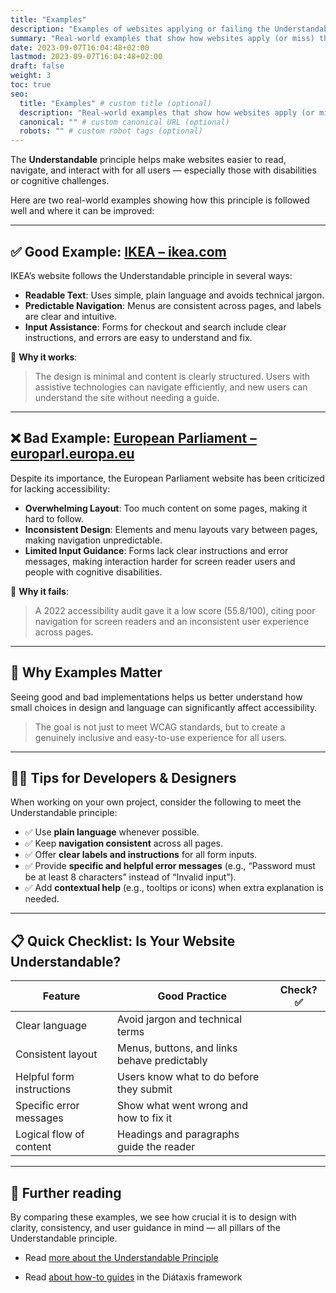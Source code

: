 ```yaml
---
title: "Examples"
description: "Examples of websites applying or failing the Understandable accessibility principle."
summary: "Real-world examples that show how websites apply (or miss) the Understandable principle."
date: 2023-09-07T16:04:48+02:00
lastmod: 2023-09-07T16:04:48+02:00
draft: false
weight: 3
toc: true
seo:
  title: "Examples" # custom title (optional)
  description: "Real-world examples that show how websites apply (or miss) the Understandable principle." # custom description (recommended)
  canonical: "" # custom canonical URL (optional)
  robots: "" # custom robot tags (optional)
---
```


The **Understandable** principle helps make websites easier to read, navigate, and interact with for all users — especially those with disabilities or cognitive challenges.

Here are two real-world examples showing how this principle is followed well and where it can be improved:

---

## ✅ Good Example: [IKEA – ikea.com](https://www.ikea.com/)

IKEA’s website follows the Understandable principle in several ways:

- **Readable Text**: Uses simple, plain language and avoids technical jargon.
- **Predictable Navigation**: Menus are consistent across pages, and labels are clear and intuitive.
- **Input Assistance**: Forms for checkout and search include clear instructions, and errors are easy to understand and fix.

📌 **Why it works**:
> The design is minimal and content is clearly structured. Users with assistive technologies can navigate efficiently, and new users can understand the site without needing a guide.

---

## ❌ Bad Example: [European Parliament – europarl.europa.eu](https://www.europarl.europa.eu/portal/en)

Despite its importance, the European Parliament website has been criticized for lacking accessibility:

- **Overwhelming Layout**: Too much content on some pages, making it hard to follow.
- **Inconsistent Design**: Elements and menu layouts vary between pages, making navigation unpredictable.
- **Limited Input Guidance**: Forms lack clear instructions and error messages, making interaction harder for screen reader users and people with cognitive disabilities.

📌 **Why it fails**:
> A 2022 accessibility audit gave it a low score (55.8/100), citing poor navigation for screen readers and an inconsistent user experience across pages.

---

## 🧠 Why Examples Matter

Seeing good and bad implementations helps us better understand how small choices in design and language can significantly affect accessibility.

> The goal is not just to meet WCAG standards, but to create a genuinely inclusive and easy-to-use experience for all users.

---

## 👨‍💻 Tips for Developers & Designers

When working on your own project, consider the following to meet the Understandable principle:

- ✅ Use **plain language** whenever possible.
- ✅ Keep **navigation consistent** across all pages.
- ✅ Offer **clear labels and instructions** for all form inputs.
- ✅ Provide **specific and helpful error messages** (e.g., “Password must be at least 8 characters” instead of “Invalid input”).
- ✅ Add **contextual help** (e.g., tooltips or icons) when extra explanation is needed.

---

## 📋 Quick Checklist: Is Your Website Understandable?

| Feature                      | Good Practice                                  | Check? ✅ |
|-----------------------------|-----------------------------------------------|----------|
| Clear language              | Avoid jargon and technical terms              |          |
| Consistent layout           | Menus, buttons, and links behave predictably  |          |
| Helpful form instructions   | Users know what to do before they submit      |          |
| Specific error messages     | Show what went wrong and how to fix it        |          |
| Logical flow of content     | Headings and paragraphs guide the reader      |          |

---

## 📖 Further reading

By comparing these examples, we see how crucial it is to design with clarity, consistency, and user guidance in mind — all pillars of the Understandable principle.

- Read [more about the Understandable Principle](https://www.w3.org/WAI/WCAG22/quickref/?versions=2.2&showtechniques=312%2C315#principle3)

- Read [about how-to guides](https://diataxis.fr/how-to-guides/) in the Diátaxis framework